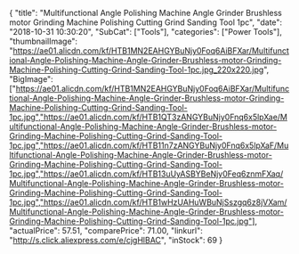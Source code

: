 {
	"title": "Multifunctional Angle Polishing Machine Angle Grinder Brushless motor Grinding Machine Polishing Cutting Grind Sanding Tool 1pc",
	"date": "2018-10-31 10:30:20",
	"SubCat": ["Tools"],
	"categories": ["Power Tools"],
	"thumbnailImage": "https://ae01.alicdn.com/kf/HTB1MN2EAHGYBuNjy0Foq6AiBFXar/Multifunctional-Angle-Polishing-Machine-Angle-Grinder-Brushless-motor-Grinding-Machine-Polishing-Cutting-Grind-Sanding-Tool-1pc.jpg_220x220.jpg",
	"BigImage": ["https://ae01.alicdn.com/kf/HTB1MN2EAHGYBuNjy0Foq6AiBFXar/Multifunctional-Angle-Polishing-Machine-Angle-Grinder-Brushless-motor-Grinding-Machine-Polishing-Cutting-Grind-Sanding-Tool-1pc.jpg","https://ae01.alicdn.com/kf/HTB1QT3zANGYBuNjy0Fnq6x5lpXae/Multifunctional-Angle-Polishing-Machine-Angle-Grinder-Brushless-motor-Grinding-Machine-Polishing-Cutting-Grind-Sanding-Tool-1pc.jpg","https://ae01.alicdn.com/kf/HTB11n7zANGYBuNjy0Fnq6x5lpXaF/Multifunctional-Angle-Polishing-Machine-Angle-Grinder-Brushless-motor-Grinding-Machine-Polishing-Cutting-Grind-Sanding-Tool-1pc.jpg","https://ae01.alicdn.com/kf/HTB13uUyASBYBeNjy0Feq6znmFXaq/Multifunctional-Angle-Polishing-Machine-Angle-Grinder-Brushless-motor-Grinding-Machine-Polishing-Cutting-Grind-Sanding-Tool-1pc.jpg","https://ae01.alicdn.com/kf/HTB1wHzUAHuWBuNjSszgq6z8jVXam/Multifunctional-Angle-Polishing-Machine-Angle-Grinder-Brushless-motor-Grinding-Machine-Polishing-Cutting-Grind-Sanding-Tool-1pc.jpg"],
	"actualPrice": 57.51,
	"comparePrice": 71.00,
	"linkurl": "http://s.click.aliexpress.com/e/cjgHlBAC",
	"inStock": 69
}
